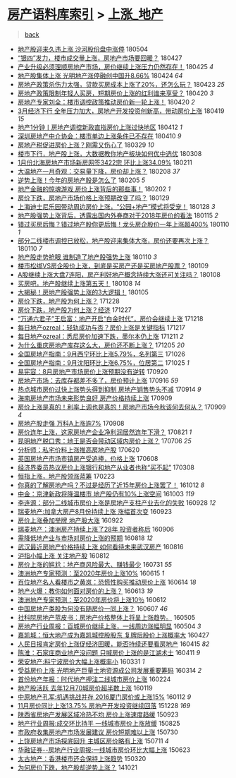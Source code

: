 [房产语料库索引](../../README.md)  > [上涨_地产](上涨_地产.md)
====
> [back](../README.md)

- [地产股迎来久违上涨 沙河股份盘中涨停](http://jkwz.applinzi.com/ittc/7099191966099309579.html#%E5%9C%B0%E4%BA%A7%E8%82%A1%E8%BF%8E%E6%9D%A5%E4%B9%85%E8%BF%9D%E4%B8%8A%E6%B6%A8+%E6%B2%99%E6%B2%B3%E8%82%A1%E4%BB%BD%E7%9B%98%E4%B8%AD%E6%B6%A8%E5%81%9C) 180504  
- [“银四”发力，楼市成交量上涨，房地产市场要回暖？](http://jkwz.applinzi.com/ittc/7096700870358205451.html#%E2%80%9C%E9%93%B6%E5%9B%9B%E2%80%9D%E5%8F%91%E5%8A%9B%EF%BC%8C%E6%A5%BC%E5%B8%82%E6%88%90%E4%BA%A4%E9%87%8F%E4%B8%8A%E6%B6%A8%EF%BC%8C%E6%88%BF%E5%9C%B0%E4%BA%A7%E5%B8%82%E5%9C%BA%E8%A6%81%E5%9B%9E%E6%9A%96%EF%BC%9F) 180427  
- [产业升级必须理顺房地产市场，房价继续上涨压力仍然存在！](http://jkwz.applinzi.com/ittc/7095853879583573009.html#%E4%BA%A7%E4%B8%9A%E5%8D%87%E7%BA%A7%E5%BF%85%E9%A1%BB%E7%90%86%E9%A1%BA%E6%88%BF%E5%9C%B0%E4%BA%A7%E5%B8%82%E5%9C%BA%EF%BC%8C%E6%88%BF%E4%BB%B7%E7%BB%A7%E7%BB%AD%E4%B8%8A%E6%B6%A8%E5%8E%8B%E5%8A%9B%E4%BB%8D%E7%84%B6%E5%AD%98%E5%9C%A8%EF%BC%81) 180425 *4* 
- [地产股集体上涨 光明地产涨停融创中国升8.66%](http://jkwz.applinzi.com/ittc/7095501553412867082.html#%E5%9C%B0%E4%BA%A7%E8%82%A1%E9%9B%86%E4%BD%93%E4%B8%8A%E6%B6%A8+%E5%85%89%E6%98%8E%E5%9C%B0%E4%BA%A7%E6%B6%A8%E5%81%9C%E8%9E%8D%E5%88%9B%E4%B8%AD%E5%9B%BD%E5%8D%878.66%25) 180424 *64* 
- [房地产政策杀伤力太强，贷款买房成本上涨了20%，还怎么玩？](http://jkwz.applinzi.com/ittc/7095266371246228487.html#%E6%88%BF%E5%9C%B0%E4%BA%A7%E6%94%BF%E7%AD%96%E6%9D%80%E4%BC%A4%E5%8A%9B%E5%A4%AA%E5%BC%BA%EF%BC%8C%E8%B4%B7%E6%AC%BE%E4%B9%B0%E6%88%BF%E6%88%90%E6%9C%AC%E4%B8%8A%E6%B6%A8%E4%BA%8620%25%EF%BC%8C%E8%BF%98%E6%80%8E%E4%B9%88%E7%8E%A9%EF%BC%9F) 180423 *25* 
- [房地产政策限制年轻人买房，短期房价上涨的红利谁来享受？](http://jkwz.applinzi.com/ittc/7094189461594440720.html#%E6%88%BF%E5%9C%B0%E4%BA%A7%E6%94%BF%E7%AD%96%E9%99%90%E5%88%B6%E5%B9%B4%E8%BD%BB%E4%BA%BA%E4%B9%B0%E6%88%BF%EF%BC%8C%E7%9F%AD%E6%9C%9F%E6%88%BF%E4%BB%B7%E4%B8%8A%E6%B6%A8%E7%9A%84%E7%BA%A2%E5%88%A9%E8%B0%81%E6%9D%A5%E4%BA%AB%E5%8F%97%EF%BC%9F) 180420 *3* 
- [房地产专家刘全：楼市调控政策推动房价新一轮上涨！](http://jkwz.applinzi.com/ittc/7093967197577937926.html#%E6%88%BF%E5%9C%B0%E4%BA%A7%E4%B8%93%E5%AE%B6%E5%88%98%E5%85%A8%EF%BC%9A%E6%A5%BC%E5%B8%82%E8%B0%83%E6%8E%A7%E6%94%BF%E7%AD%96%E6%8E%A8%E5%8A%A8%E6%88%BF%E4%BB%B7%E6%96%B0%E4%B8%80%E8%BD%AE%E4%B8%8A%E6%B6%A8%EF%BC%81) 180420 *2* 
- [3月经济下行 全年压力加大，房地产开发投资创新高，带动房价上涨](http://jkwz.applinzi.com/ittc/7093626981306598417.html#3%E6%9C%88%E7%BB%8F%E6%B5%8E%E4%B8%8B%E8%A1%8C+%E5%85%A8%E5%B9%B4%E5%8E%8B%E5%8A%9B%E5%8A%A0%E5%A4%A7%EF%BC%8C%E6%88%BF%E5%9C%B0%E4%BA%A7%E5%BC%80%E5%8F%91%E6%8A%95%E8%B5%84%E5%88%9B%E6%96%B0%E9%AB%98%EF%BC%8C%E5%B8%A6%E5%8A%A8%E6%88%BF%E4%BB%B7%E4%B8%8A%E6%B6%A8) 180419 *15* 
- [地产1分钟丨房地产调控新政直指房价上涨过快地区](http://jkwz.applinzi.com/ittc/7091136710698337297.html#%E5%9C%B0%E4%BA%A71%E5%88%86%E9%92%9F%E4%B8%A8%E6%88%BF%E5%9C%B0%E4%BA%A7%E8%B0%83%E6%8E%A7%E6%96%B0%E6%94%BF%E7%9B%B4%E6%8C%87%E6%88%BF%E4%BB%B7%E4%B8%8A%E6%B6%A8%E8%BF%87%E5%BF%AB%E5%9C%B0%E5%8C%BA) 180412 *1* 
- [深圳房地产中介协会：楼市单边上涨条件已不存在](http://jkwz.applinzi.com/ittc/7090459271143883792.html#%E6%B7%B1%E5%9C%B3%E6%88%BF%E5%9C%B0%E4%BA%A7%E4%B8%AD%E4%BB%8B%E5%8D%8F%E4%BC%9A%EF%BC%9A%E6%A5%BC%E5%B8%82%E5%8D%95%E8%BE%B9%E4%B8%8A%E6%B6%A8%E6%9D%A1%E4%BB%B6%E5%B7%B2%E4%B8%8D%E5%AD%98%E5%9C%A8) 180410 *9* 
- [房地产税促进房价上涨？刚需又伤心了](http://jkwz.applinzi.com/ittc/7085924267869078539.html#%E6%88%BF%E5%9C%B0%E4%BA%A7%E7%A8%8E%E4%BF%83%E8%BF%9B%E6%88%BF%E4%BB%B7%E4%B8%8A%E6%B6%A8%EF%BC%9F%E5%88%9A%E9%9C%80%E5%8F%88%E4%BC%A4%E5%BF%83%E4%BA%86) 180329 *10* 
- [楼市下行，地产股上涨，大数据教你地产板块如何优中选优](http://jkwz.applinzi.com/ittc/7078140887119168528.html#%E6%A5%BC%E5%B8%82%E4%B8%8B%E8%A1%8C%EF%BC%8C%E5%9C%B0%E4%BA%A7%E8%82%A1%E4%B8%8A%E6%B6%A8%EF%BC%8C%E5%A4%A7%E6%95%B0%E6%8D%AE%E6%95%99%E4%BD%A0%E5%9C%B0%E4%BA%A7%E6%9D%BF%E5%9D%97%E5%A6%82%E4%BD%95%E4%BC%98%E4%B8%AD%E9%80%89%E4%BC%98) 180308  
- [1月份北海房地产市场新房网签3422宗 环比上涨34.09%](http://jkwz.applinzi.com/ittc/7068752000148046858.html#1%E6%9C%88%E4%BB%BD%E5%8C%97%E6%B5%B7%E6%88%BF%E5%9C%B0%E4%BA%A7%E5%B8%82%E5%9C%BA%E6%96%B0%E6%88%BF%E7%BD%91%E7%AD%BE3422%E5%AE%97+%E7%8E%AF%E6%AF%94%E4%B8%8A%E6%B6%A834.09%25) 180211  
- [大温地产一月奇观：交易量下降，房价却上涨？](http://jkwz.applinzi.com/ittc/7067771918625539078.html#%E5%A4%A7%E6%B8%A9%E5%9C%B0%E4%BA%A7%E4%B8%80%E6%9C%88%E5%A5%87%E8%A7%82%EF%BC%9A%E4%BA%A4%E6%98%93%E9%87%8F%E4%B8%8B%E9%99%8D%EF%BC%8C%E6%88%BF%E4%BB%B7%E5%8D%B4%E4%B8%8A%E6%B6%A8%EF%BC%9F) 180208 *37* 
- [逆势上涨！今年的房地产股是怎么了](http://jkwz.applinzi.com/ittc/7066688798950163463.html#%E9%80%86%E5%8A%BF%E4%B8%8A%E6%B6%A8%EF%BC%81%E4%BB%8A%E5%B9%B4%E7%9A%84%E6%88%BF%E5%9C%B0%E4%BA%A7%E8%82%A1%E6%98%AF%E6%80%8E%E4%B9%88%E4%BA%86) 180205 *5* 
- [地产金融的惊魂游戏 房价上涨背后的那些事！](http://jkwz.applinzi.com/ittc/7065419533873841169.html#%E5%9C%B0%E4%BA%A7%E9%87%91%E8%9E%8D%E7%9A%84%E6%83%8A%E9%AD%82%E6%B8%B8%E6%88%8F+%E6%88%BF%E4%BB%B7%E4%B8%8A%E6%B6%A8%E8%83%8C%E5%90%8E%E7%9A%84%E9%82%A3%E4%BA%9B%E4%BA%8B%EF%BC%81) 180202 *1* 
- [房价下跌，房地产市场价格上涨预期改变了吗？](http://jkwz.applinzi.com/ittc/7063958024744338439.html#%E6%88%BF%E4%BB%B7%E4%B8%8B%E8%B7%8C%EF%BC%8C%E6%88%BF%E5%9C%B0%E4%BA%A7%E5%B8%82%E5%9C%BA%E4%BB%B7%E6%A0%BC%E4%B8%8A%E6%B6%A8%E9%A2%84%E6%9C%9F%E6%94%B9%E5%8F%98%E4%BA%86%E5%90%97%EF%BC%9F) 180129  
- [上海迪士尼乐园带动周边房价上涨，“公园+地产”模式将受宠！](http://jkwz.applinzi.com/ittc/7063367913564537863.html#%E4%B8%8A%E6%B5%B7%E8%BF%AA%E5%A3%AB%E5%B0%BC%E4%B9%90%E5%9B%AD%E5%B8%A6%E5%8A%A8%E5%91%A8%E8%BE%B9%E6%88%BF%E4%BB%B7%E4%B8%8A%E6%B6%A8%EF%BC%8C%E2%80%9C%E5%85%AC%E5%9B%AD%2B%E5%9C%B0%E4%BA%A7%E2%80%9D%E6%A8%A1%E5%BC%8F%E5%B0%86%E5%8F%97%E5%AE%A0%EF%BC%81) 180128 *3* 
- [地产股强势上涨背后，透露出国内外券商对于2018年房价的看法](http://jkwz.applinzi.com/ittc/7058751273438807050.html#%E5%9C%B0%E4%BA%A7%E8%82%A1%E5%BC%BA%E5%8A%BF%E4%B8%8A%E6%B6%A8%E8%83%8C%E5%90%8E%EF%BC%8C%E9%80%8F%E9%9C%B2%E5%87%BA%E5%9B%BD%E5%86%85%E5%A4%96%E5%88%B8%E5%95%86%E5%AF%B9%E4%BA%8E2018%E5%B9%B4%E6%88%BF%E4%BB%B7%E7%9A%84%E7%9C%8B%E6%B3%95) 180115 *2* 
- [错过买房后悔？错过地产股你更后悔！龙头房企股价一年上涨超400%](http://jkwz.applinzi.com/ittc/7056968992319603718.html#%E9%94%99%E8%BF%87%E4%B9%B0%E6%88%BF%E5%90%8E%E6%82%94%EF%BC%9F%E9%94%99%E8%BF%87%E5%9C%B0%E4%BA%A7%E8%82%A1%E4%BD%A0%E6%9B%B4%E5%90%8E%E6%82%94%EF%BC%81%E9%BE%99%E5%A4%B4%E6%88%BF%E4%BC%81%E8%82%A1%E4%BB%B7%E4%B8%80%E5%B9%B4%E4%B8%8A%E6%B6%A8%E8%B6%85400%25) 180110 *1* 
- [部分二线楼市调控已放松，地产股迎来集体大涨，房价还要再次上涨？](http://jkwz.applinzi.com/ittc/7056893946158908422.html#%E9%83%A8%E5%88%86%E4%BA%8C%E7%BA%BF%E6%A5%BC%E5%B8%82%E8%B0%83%E6%8E%A7%E5%B7%B2%E6%94%BE%E6%9D%BE%EF%BC%8C%E5%9C%B0%E4%BA%A7%E8%82%A1%E8%BF%8E%E6%9D%A5%E9%9B%86%E4%BD%93%E5%A4%A7%E6%B6%A8%EF%BC%8C%E6%88%BF%E4%BB%B7%E8%BF%98%E8%A6%81%E5%86%8D%E6%AC%A1%E4%B8%8A%E6%B6%A8%EF%BC%9F) 180110 *7* 
- [地产股走势抢眼 谁制造了地产股强势上涨](http://jkwz.applinzi.com/ittc/7056842607739536390.html#%E5%9C%B0%E4%BA%A7%E8%82%A1%E8%B5%B0%E5%8A%BF%E6%8A%A2%E7%9C%BC+%E8%B0%81%E5%88%B6%E9%80%A0%E4%BA%86%E5%9C%B0%E4%BA%A7%E8%82%A1%E5%BC%BA%E5%8A%BF%E4%B8%8A%E6%B6%A8) 180110 *3* 
- [楼市松绑VS房企股价上涨，到底是买房产还是买房地产股票？](http://jkwz.applinzi.com/ittc/7056575445208663056.html#%E6%A5%BC%E5%B8%82%E6%9D%BE%E7%BB%91VS%E6%88%BF%E4%BC%81%E8%82%A1%E4%BB%B7%E4%B8%8A%E6%B6%A8%EF%BC%8C%E5%88%B0%E5%BA%95%E6%98%AF%E4%B9%B0%E6%88%BF%E4%BA%A7%E8%BF%98%E6%98%AF%E4%B9%B0%E6%88%BF%E5%9C%B0%E4%BA%A7%E8%82%A1%E7%A5%A8%EF%BC%9F) 180109  
- [A股继续上涨大盘7连阳，房产利好地产概念持续大涨还可关注吗？](http://jkwz.applinzi.com/ittc/7056311376497083402.html#A%E8%82%A1%E7%BB%A7%E7%BB%AD%E4%B8%8A%E6%B6%A8%E5%A4%A7%E7%9B%987%E8%BF%9E%E9%98%B3%EF%BC%8C%E6%88%BF%E4%BA%A7%E5%88%A9%E5%A5%BD%E5%9C%B0%E4%BA%A7%E6%A6%82%E5%BF%B5%E6%8C%81%E7%BB%AD%E5%A4%A7%E6%B6%A8%E8%BF%98%E5%8F%AF%E5%85%B3%E6%B3%A8%E5%90%97%EF%BC%9F) 180108  
- [买房吧，地产股继续上涨第五天！](http://jkwz.applinzi.com/ittc/7056142646840394759.html#%E4%B9%B0%E6%88%BF%E5%90%A7%EF%BC%8C%E5%9C%B0%E4%BA%A7%E8%82%A1%E7%BB%A7%E7%BB%AD%E4%B8%8A%E6%B6%A8%E7%AC%AC%E4%BA%94%E5%A4%A9%EF%BC%81) 180108 *14* 
- [大揭秘！房地产股强势上涨的3大逻辑！](http://jkwz.applinzi.com/ittc/7055130751266194439.html#%E5%A4%A7%E6%8F%AD%E7%A7%98%EF%BC%81%E6%88%BF%E5%9C%B0%E4%BA%A7%E8%82%A1%E5%BC%BA%E5%8A%BF%E4%B8%8A%E6%B6%A8%E7%9A%843%E5%A4%A7%E9%80%BB%E8%BE%91%EF%BC%81) 180105  
- [房价下跌，地产股为何上涨？](http://jkwz.applinzi.com/ittc/7052063182615479313.html#%E6%88%BF%E4%BB%B7%E4%B8%8B%E8%B7%8C%EF%BC%8C%E5%9C%B0%E4%BA%A7%E8%82%A1%E4%B8%BA%E4%BD%95%E4%B8%8A%E6%B6%A8%EF%BC%9F) 171228  
- [房价下跌，地产股为何上涨？经济](http://jkwz.applinzi.com/ittc/7051800010985833488.html#%E6%88%BF%E4%BB%B7%E4%B8%8B%E8%B7%8C%EF%BC%8C%E5%9C%B0%E4%BA%A7%E8%82%A1%E4%B8%BA%E4%BD%95%E4%B8%8A%E6%B6%A8%EF%BC%9F%E7%BB%8F%E6%B5%8E) 171227  
- [“万通六君子”王启富：地产开启“白金时代”，房价会继续上涨](http://jkwz.applinzi.com/ittc/7048463006332093456.html#%E2%80%9C%E4%B8%87%E9%80%9A%E5%85%AD%E5%90%9B%E5%AD%90%E2%80%9D%E7%8E%8B%E5%90%AF%E5%AF%8C%EF%BC%9A%E5%9C%B0%E4%BA%A7%E5%BC%80%E5%90%AF%E2%80%9C%E7%99%BD%E9%87%91%E6%97%B6%E4%BB%A3%E2%80%9D%EF%BC%8C%E6%88%BF%E4%BB%B7%E4%BC%9A%E7%BB%A7%E7%BB%AD%E4%B8%8A%E6%B6%A8) 171218  
- [每日地产ozreal：轻轨成功与否？房价上涨是关键指标](http://jkwz.applinzi.com/ittc/7047964349136634897.html#%E6%AF%8F%E6%97%A5%E5%9C%B0%E4%BA%A7ozreal%EF%BC%9A%E8%BD%BB%E8%BD%A8%E6%88%90%E5%8A%9F%E4%B8%8E%E5%90%A6%EF%BC%9F%E6%88%BF%E4%BB%B7%E4%B8%8A%E6%B6%A8%E6%98%AF%E5%85%B3%E9%94%AE%E6%8C%87%E6%A0%87) 171217  
- [每日地产ozreal：悉尼房价加速下跌，墨尔本仍上涨](http://jkwz.applinzi.com/ittc/7045737275286094864.html#%E6%AF%8F%E6%97%A5%E5%9C%B0%E4%BA%A7ozreal%EF%BC%9A%E6%82%89%E5%B0%BC%E6%88%BF%E4%BB%B7%E5%8A%A0%E9%80%9F%E4%B8%8B%E8%B7%8C%EF%BC%8C%E5%A2%A8%E5%B0%94%E6%9C%AC%E4%BB%8D%E4%B8%8A%E6%B6%A8) 171211 *2* 
- [为什么重庆房地产库存这么大，房价还不断上涨？](http://jkwz.applinzi.com/ittc/7043648959380194321.html#%E4%B8%BA%E4%BB%80%E4%B9%88%E9%87%8D%E5%BA%86%E6%88%BF%E5%9C%B0%E4%BA%A7%E5%BA%93%E5%AD%98%E8%BF%99%E4%B9%88%E5%A4%A7%EF%BC%8C%E6%88%BF%E4%BB%B7%E8%BF%98%E4%B8%8D%E6%96%AD%E4%B8%8A%E6%B6%A8%EF%BC%9F) 171205 *20* 
- [全国房地产指南：9月西宁环比上涨5.79%，名列第三](http://jkwz.applinzi.com/ittc/7028754086885852176.html#%E5%85%A8%E5%9B%BD%E6%88%BF%E5%9C%B0%E4%BA%A7%E6%8C%87%E5%8D%97%EF%BC%9A9%E6%9C%88%E8%A5%BF%E5%AE%81%E7%8E%AF%E6%AF%94%E4%B8%8A%E6%B6%A85.79%25%EF%BC%8C%E5%90%8D%E5%88%97%E7%AC%AC%E4%B8%89) 171026  
- [全国房地产指南：9月沈阳环比上涨6.75%，位居第二](http://jkwz.applinzi.com/ittc/7028402342809043984.html#%E5%85%A8%E5%9B%BD%E6%88%BF%E5%9C%B0%E4%BA%A7%E6%8C%87%E5%8D%97%EF%BC%9A9%E6%9C%88%E6%B2%88%E9%98%B3%E7%8E%AF%E6%AF%94%E4%B8%8A%E6%B6%A86.75%25%EF%BC%8C%E4%BD%8D%E5%B1%85%E7%AC%AC%E4%BA%8C) 171025 *1* 
- [易宪容：8月房地产市场房价上涨预期没有逆转](http://jkwz.applinzi.com/ittc/7015396015845409809.html#%E6%98%93%E5%AE%AA%E5%AE%B9%EF%BC%9A8%E6%9C%88%E6%88%BF%E5%9C%B0%E4%BA%A7%E5%B8%82%E5%9C%BA%E6%88%BF%E4%BB%B7%E4%B8%8A%E6%B6%A8%E9%A2%84%E6%9C%9F%E6%B2%A1%E6%9C%89%E9%80%86%E8%BD%AC) 170920  
- [房地产市场：去库存都差不多了，房价预计上涨](http://jkwz.applinzi.com/ittc/7013587983687746577.html#%E6%88%BF%E5%9C%B0%E4%BA%A7%E5%B8%82%E5%9C%BA%EF%BC%9A%E5%8E%BB%E5%BA%93%E5%AD%98%E9%83%BD%E5%B7%AE%E4%B8%8D%E5%A4%9A%E4%BA%86%EF%BC%8C%E6%88%BF%E4%BB%B7%E9%A2%84%E8%AE%A1%E4%B8%8A%E6%B6%A8) 170916 *59* 
- [热点城市房价过快上涨势头得到抑制 房地产销售势头不减](http://jkwz.applinzi.com/ittc/7013207322556630033.html#%E7%83%AD%E7%82%B9%E5%9F%8E%E5%B8%82%E6%88%BF%E4%BB%B7%E8%BF%87%E5%BF%AB%E4%B8%8A%E6%B6%A8%E5%8A%BF%E5%A4%B4%E5%BE%97%E5%88%B0%E6%8A%91%E5%88%B6+%E6%88%BF%E5%9C%B0%E4%BA%A7%E9%94%80%E5%94%AE%E5%8A%BF%E5%A4%B4%E4%B8%8D%E5%87%8F) 170914 *9* 
- [海南房地产市场未来形势良好 房产价格持续上涨](http://jkwz.applinzi.com/ittc/7011239531402232849.html#%E6%B5%B7%E5%8D%97%E6%88%BF%E5%9C%B0%E4%BA%A7%E5%B8%82%E5%9C%BA%E6%9C%AA%E6%9D%A5%E5%BD%A2%E5%8A%BF%E8%89%AF%E5%A5%BD+%E6%88%BF%E4%BA%A7%E4%BB%B7%E6%A0%BC%E6%8C%81%E7%BB%AD%E4%B8%8A%E6%B6%A8) 170909  
- [房价上涨是真的！利率上调也是真的！房地产市场今秋该何去何从？](http://jkwz.applinzi.com/ittc/7011225505360266000.html#%E6%88%BF%E4%BB%B7%E4%B8%8A%E6%B6%A8%E6%98%AF%E7%9C%9F%E7%9A%84%EF%BC%81%E5%88%A9%E7%8E%87%E4%B8%8A%E8%B0%83%E4%B9%9F%E6%98%AF%E7%9C%9F%E7%9A%84%EF%BC%81%E6%88%BF%E5%9C%B0%E4%BA%A7%E5%B8%82%E5%9C%BA%E4%BB%8A%E7%A7%8B%E8%AF%A5%E4%BD%95%E5%8E%BB%E4%BD%95%E4%BB%8E%EF%BC%9F) 170909 *4* 
- [房地产股走强 万科A上涨逾7%](http://jkwz.applinzi.com/ittc/7010898342308217616.html#%E6%88%BF%E5%9C%B0%E4%BA%A7%E8%82%A1%E8%B5%B0%E5%BC%BA+%E4%B8%87%E7%A7%91A%E4%B8%8A%E6%B6%A8%E9%80%BE7%25) 170908  
- [房价连年上涨，这家房地产企业净利润居然连年下滑？](http://jkwz.applinzi.com/ittc/7004274542548354064.html#%E6%88%BF%E4%BB%B7%E8%BF%9E%E5%B9%B4%E4%B8%8A%E6%B6%A8%EF%BC%8C%E8%BF%99%E5%AE%B6%E6%88%BF%E5%9C%B0%E4%BA%A7%E4%BC%81%E4%B8%9A%E5%87%80%E5%88%A9%E6%B6%A6%E5%B1%85%E7%84%B6%E8%BF%9E%E5%B9%B4%E4%B8%8B%E6%BB%91%EF%BC%9F) 170821 *1* 
- [昆明地产脱口秀：地王是否会带动区域内房价上涨？](http://jkwz.applinzi.com/ittc/6986985297945297936.html#%E6%98%86%E6%98%8E%E5%9C%B0%E4%BA%A7%E8%84%B1%E5%8F%A3%E7%A7%80%EF%BC%9A%E5%9C%B0%E7%8E%8B%E6%98%AF%E5%90%A6%E4%BC%9A%E5%B8%A6%E5%8A%A8%E5%8C%BA%E5%9F%9F%E5%86%85%E6%88%BF%E4%BB%B7%E4%B8%8A%E6%B6%A8%EF%BC%9F) 170706 *25* 
- [分析师：私宅价料上涨推高房地产股](http://jkwz.applinzi.com/ittc/6981223924015563781.html#%E5%88%86%E6%9E%90%E5%B8%88%EF%BC%9A%E7%A7%81%E5%AE%85%E4%BB%B7%E6%96%99%E4%B8%8A%E6%B6%A8%E6%8E%A8%E9%AB%98%E6%88%BF%E5%9C%B0%E4%BA%A7%E8%82%A1) 170620  
- [英国房地产市场市镇房产受追捧，价格上涨](http://jkwz.applinzi.com/ittc/6976750747986166788.html#%E8%8B%B1%E5%9B%BD%E6%88%BF%E5%9C%B0%E4%BA%A7%E5%B8%82%E5%9C%BA%E5%B8%82%E9%95%87%E6%88%BF%E4%BA%A7%E5%8F%97%E8%BF%BD%E6%8D%A7%EF%BC%8C%E4%BB%B7%E6%A0%BC%E4%B8%8A%E6%B6%A8) 170608  
- [经济界委员热议房价上涨银行和地产从业者也称“买不起”](http://jkwz.applinzi.com/ittc/6942488118782592004.html#%E7%BB%8F%E6%B5%8E%E7%95%8C%E5%A7%94%E5%91%98%E7%83%AD%E8%AE%AE%E6%88%BF%E4%BB%B7%E4%B8%8A%E6%B6%A8%E9%93%B6%E8%A1%8C%E5%92%8C%E5%9C%B0%E4%BA%A7%E4%BB%8E%E4%B8%9A%E8%80%85%E4%B9%9F%E7%A7%B0%E2%80%9C%E4%B9%B0%E4%B8%8D%E8%B5%B7%E2%80%9D) 170308  
- [恒指上涨，地产股领涨蓝筹](http://jkwz.applinzi.com/ittc/6937894960199369732.html#%E6%81%92%E6%8C%87%E4%B8%8A%E6%B6%A8%EF%BC%8C%E5%9C%B0%E4%BA%A7%E8%82%A1%E9%A2%86%E6%B6%A8%E8%93%9D%E7%AD%B9) 170223  
- [你真的了解房地产吗？不过是经历了近15年房价上涨罢了！](http://jkwz.applinzi.com/ittc/6888041963835622404.html#%E4%BD%A0%E7%9C%9F%E7%9A%84%E4%BA%86%E8%A7%A3%E6%88%BF%E5%9C%B0%E4%BA%A7%E5%90%97%EF%BC%9F%E4%B8%8D%E8%BF%87%E6%98%AF%E7%BB%8F%E5%8E%86%E4%BA%86%E8%BF%9115%E5%B9%B4%E6%88%BF%E4%BB%B7%E4%B8%8A%E6%B6%A8%E7%BD%A2%E4%BA%86%EF%BC%81) 161012 *8* 
- [中金：京津新政将降温楼市 地产股仍有10%上涨空间](http://jkwz.applinzi.com/ittc/6884773307894727684.html#%E4%B8%AD%E9%87%91%EF%BC%9A%E4%BA%AC%E6%B4%A5%E6%96%B0%E6%94%BF%E5%B0%86%E9%99%8D%E6%B8%A9%E6%A5%BC%E5%B8%82+%E5%9C%B0%E4%BA%A7%E8%82%A1%E4%BB%8D%E6%9C%8910%25%E4%B8%8A%E6%B6%A8%E7%A9%BA%E9%97%B4) 161003 *119* 
- [李连源：部分二线城市房价上涨是房地产支柱产业去化的失败](http://jkwz.applinzi.com/ittc/6882849079767335941.html#%E6%9D%8E%E8%BF%9E%E6%BA%90%EF%BC%9A%E9%83%A8%E5%88%86%E4%BA%8C%E7%BA%BF%E5%9F%8E%E5%B8%82%E6%88%BF%E4%BB%B7%E4%B8%8A%E6%B6%A8%E6%98%AF%E6%88%BF%E5%9C%B0%E4%BA%A7%E6%94%AF%E6%9F%B1%E4%BA%A7%E4%B8%9A%E5%8E%BB%E5%8C%96%E7%9A%84%E5%A4%B1%E8%B4%A5) 160928 *12* 
- [瑞麦地产:加拿大房产8月份持续上涨 涨幅首次变](http://jkwz.applinzi.com/ittc/6881068386062173188.html#%E7%91%9E%E9%BA%A6%E5%9C%B0%E4%BA%A7%3A%E5%8A%A0%E6%8B%BF%E5%A4%A7%E6%88%BF%E4%BA%A78%E6%9C%88%E4%BB%BD%E6%8C%81%E7%BB%AD%E4%B8%8A%E6%B6%A8+%E6%B6%A8%E5%B9%85%E9%A6%96%E6%AC%A1%E5%8F%98) 160923  
- [房价上涨叠加举牌 地产股大涨](http://jkwz.applinzi.com/ittc/6880629230194394116.html#%E6%88%BF%E4%BB%B7%E4%B8%8A%E6%B6%A8%E5%8F%A0%E5%8A%A0%E4%B8%BE%E7%89%8C+%E5%9C%B0%E4%BA%A7%E8%82%A1%E5%A4%A7%E6%B6%A8) 160922  
- [瑞麦地产：澳洲房产持续上涨了28年 投资者称后](http://jkwz.applinzi.com/ittc/6874781993191080964.html#%E7%91%9E%E9%BA%A6%E5%9C%B0%E4%BA%A7%EF%BC%9A%E6%BE%B3%E6%B4%B2%E6%88%BF%E4%BA%A7%E6%8C%81%E7%BB%AD%E4%B8%8A%E6%B6%A8%E4%BA%8628%E5%B9%B4+%E6%8A%95%E8%B5%84%E8%80%85%E7%A7%B0%E5%90%8E) 160906  
- [需降低地产业与市场对房价上涨的预期](http://jkwz.applinzi.com/ittc/6867592197356127236.html#%E9%9C%80%E9%99%8D%E4%BD%8E%E5%9C%B0%E4%BA%A7%E4%B8%9A%E4%B8%8E%E5%B8%82%E5%9C%BA%E5%AF%B9%E6%88%BF%E4%BB%B7%E4%B8%8A%E6%B6%A8%E7%9A%84%E9%A2%84%E6%9C%9F) 160818 *12* 
- [武汉最近房地产价格持续上涨  如何看待未来武汉房产](http://jkwz.applinzi.com/ittc/6867015213198607364.html#%E6%AD%A6%E6%B1%89%E6%9C%80%E8%BF%91%E6%88%BF%E5%9C%B0%E4%BA%A7%E4%BB%B7%E6%A0%BC%E6%8C%81%E7%BB%AD%E4%B8%8A%E6%B6%A8++%E5%A6%82%E4%BD%95%E7%9C%8B%E5%BE%85%E6%9C%AA%E6%9D%A5%E6%AD%A6%E6%B1%89%E6%88%BF%E4%BA%A7) 160816  
- [沪指小幅上涨 关注地产股](http://jkwz.applinzi.com/ittc/6865444669688906757.html#%E6%B2%AA%E6%8C%87%E5%B0%8F%E5%B9%85%E4%B8%8A%E6%B6%A8+%E5%85%B3%E6%B3%A8%E5%9C%B0%E4%BA%A7%E8%82%A1) 160812  
- [房价上涨的尴尬：地产商风险最大、赚钱最少](http://jkwz.applinzi.com/ittc/6861038449259447301.html#%E6%88%BF%E4%BB%B7%E4%B8%8A%E6%B6%A8%E7%9A%84%E5%B0%B4%E5%B0%AC%EF%BC%9A%E5%9C%B0%E4%BA%A7%E5%95%86%E9%A3%8E%E9%99%A9%E6%9C%80%E5%A4%A7%E3%80%81%E8%B5%9A%E9%92%B1%E6%9C%80%E5%B0%91) 160731 *55* 
- [澳洲地产专家预测：至2020年房价上涨10%](http://jkwz.applinzi.com/ittc/6843957098802840581.html#%E6%BE%B3%E6%B4%B2%E5%9C%B0%E4%BA%A7%E4%B8%93%E5%AE%B6%E9%A2%84%E6%B5%8B%EF%BC%9A%E8%87%B32020%E5%B9%B4%E6%88%BF%E4%BB%B7%E4%B8%8A%E6%B6%A810%25) 160615 *1* 
- [百位地产名人看楼市之黄岚：恐慌性购买推动房价上涨](http://jkwz.applinzi.com/ittc/6843510870646457349.html#%E7%99%BE%E4%BD%8D%E5%9C%B0%E4%BA%A7%E5%90%8D%E4%BA%BA%E7%9C%8B%E6%A5%BC%E5%B8%82%E4%B9%8B%E9%BB%84%E5%B2%9A%EF%BC%9A%E6%81%90%E6%85%8C%E6%80%A7%E8%B4%AD%E4%B9%B0%E6%8E%A8%E5%8A%A8%E6%88%BF%E4%BB%B7%E4%B8%8A%E6%B6%A8) 160614 *18* 
- [地产火爆：教你如何面对房价的上涨？](http://jkwz.applinzi.com/ittc/6843195924708590596.html#%E5%9C%B0%E4%BA%A7%E7%81%AB%E7%88%86%EF%BC%9A%E6%95%99%E4%BD%A0%E5%A6%82%E4%BD%95%E9%9D%A2%E5%AF%B9%E6%88%BF%E4%BB%B7%E7%9A%84%E4%B8%8A%E6%B6%A8%EF%BC%9F) 160613 *19* 
- [澳洲地产专家预测：至2020年房价将上涨10％](http://jkwz.applinzi.com/ittc/6842879587675276292.html#%E6%BE%B3%E6%B4%B2%E5%9C%B0%E4%BA%A7%E4%B8%93%E5%AE%B6%E9%A2%84%E6%B5%8B%EF%BC%9A%E8%87%B32020%E5%B9%B4%E6%88%BF%E4%BB%B7%E5%B0%86%E4%B8%8A%E6%B6%A810%EF%BC%85) 160612  
- [中国房地产类股为何没有随房价一同上涨？](http://jkwz.applinzi.com/ittc/6841013654795060228.html#%E4%B8%AD%E5%9B%BD%E6%88%BF%E5%9C%B0%E4%BA%A7%E7%B1%BB%E8%82%A1%E4%B8%BA%E4%BD%95%E6%B2%A1%E6%9C%89%E9%9A%8F%E6%88%BF%E4%BB%B7%E4%B8%80%E5%90%8C%E4%B8%8A%E6%B6%A8%EF%BC%9F) 160607 *46* 
- [社科院房地产蓝皮书：房地产价格整体上将呈上涨趋势。](http://jkwz.applinzi.com/ittc/6828694825981182980.html#%E7%A4%BE%E7%A7%91%E9%99%A2%E6%88%BF%E5%9C%B0%E4%BA%A7%E8%93%9D%E7%9A%AE%E4%B9%A6%EF%BC%9A%E6%88%BF%E5%9C%B0%E4%BA%A7%E4%BB%B7%E6%A0%BC%E6%95%B4%E4%BD%93%E4%B8%8A%E5%B0%86%E5%91%88%E4%B8%8A%E6%B6%A8%E8%B6%8B%E5%8A%BF%E3%80%82) 160505  
- [房地产行业周报：百城房价继续上涨，一线周边涨幅明显](http://jkwz.applinzi.com/ittc/6828363685088986117.html#%E6%88%BF%E5%9C%B0%E4%BA%A7%E8%A1%8C%E4%B8%9A%E5%91%A8%E6%8A%A5%EF%BC%9A%E7%99%BE%E5%9F%8E%E6%88%BF%E4%BB%B7%E7%BB%A7%E7%BB%AD%E4%B8%8A%E6%B6%A8%EF%BC%8C%E4%B8%80%E7%BA%BF%E5%91%A8%E8%BE%B9%E6%B6%A8%E5%B9%85%E6%98%8E%E6%98%BE) 160504 *3* 
- [嘉凯城：恒大地产成为嘉凯城控股股东 复牌后股价上涨概率大](http://jkwz.applinzi.com/ittc/6825895109216175109.html#%E5%98%89%E5%87%AF%E5%9F%8E%EF%BC%9A%E6%81%92%E5%A4%A7%E5%9C%B0%E4%BA%A7%E6%88%90%E4%B8%BA%E5%98%89%E5%87%AF%E5%9F%8E%E6%8E%A7%E8%82%A1%E8%82%A1%E4%B8%9C+%E5%A4%8D%E7%89%8C%E5%90%8E%E8%82%A1%E4%BB%B7%E4%B8%8A%E6%B6%A8%E6%A6%82%E7%8E%87%E5%A4%A7) 160427  
- [人民日报肯定房价上涨促经济回暖，能否持续还要看房地产](http://jkwz.applinzi.com/ittc/6820952717744669700.html#%E4%BA%BA%E6%B0%91%E6%97%A5%E6%8A%A5%E8%82%AF%E5%AE%9A%E6%88%BF%E4%BB%B7%E4%B8%8A%E6%B6%A8%E4%BF%83%E7%BB%8F%E6%B5%8E%E5%9B%9E%E6%9A%96%EF%BC%8C%E8%83%BD%E5%90%A6%E6%8C%81%E7%BB%AD%E8%BF%98%E8%A6%81%E7%9C%8B%E6%88%BF%E5%9C%B0%E4%BA%A7) 160415 *82* 
- [陈淮：石家庄商业地产没问题 只喊房价上涨的是江湖术士](http://jkwz.applinzi.com/ittc/6819905495355638789.html#%E9%99%88%E6%B7%AE%EF%BC%9A%E7%9F%B3%E5%AE%B6%E5%BA%84%E5%95%86%E4%B8%9A%E5%9C%B0%E4%BA%A7%E6%B2%A1%E9%97%AE%E9%A2%98+%E5%8F%AA%E5%96%8A%E6%88%BF%E4%BB%B7%E4%B8%8A%E6%B6%A8%E7%9A%84%E6%98%AF%E6%B1%9F%E6%B9%96%E6%9C%AF%E5%A3%AB) 160411 *9* 
- [荣安地产:料宁波房价大幅上涨概率小](http://jkwz.applinzi.com/ittc/6815691214015693828.html#%E8%8D%A3%E5%AE%89%E5%9C%B0%E4%BA%A7%3A%E6%96%99%E5%AE%81%E6%B3%A2%E6%88%BF%E4%BB%B7%E5%A4%A7%E5%B9%85%E4%B8%8A%E6%B6%A8%E6%A6%82%E7%8E%87%E5%B0%8F) 160331 *1* 
- [受益房价上涨 光明地产巨量土地资源成公司发展重要筹码](http://jkwz.applinzi.com/ittc/6809375164286370821.html#%E5%8F%97%E7%9B%8A%E6%88%BF%E4%BB%B7%E4%B8%8A%E6%B6%A8+%E5%85%89%E6%98%8E%E5%9C%B0%E4%BA%A7%E5%B7%A8%E9%87%8F%E5%9C%9F%E5%9C%B0%E8%B5%84%E6%BA%90%E6%88%90%E5%85%AC%E5%8F%B8%E5%8F%91%E5%B1%95%E9%87%8D%E8%A6%81%E7%AD%B9%E7%A0%81) 160314 *2* 
- [首份地产年报：时代地产押注二线城市房价上涨](http://jkwz.applinzi.com/ittc/6802409657247204356.html#%E9%A6%96%E4%BB%BD%E5%9C%B0%E4%BA%A7%E5%B9%B4%E6%8A%A5%EF%BC%9A%E6%97%B6%E4%BB%A3%E5%9C%B0%E4%BA%A7%E6%8A%BC%E6%B3%A8%E4%BA%8C%E7%BA%BF%E5%9F%8E%E5%B8%82%E6%88%BF%E4%BB%B7%E4%B8%8A%E6%B6%A8) 160224  
- [地产股活跃 去年12月70城房价超半数上涨](http://jkwz.applinzi.com/ittc/6788965226812802052.html#%E5%9C%B0%E4%BA%A7%E8%82%A1%E6%B4%BB%E8%B7%83+%E5%8E%BB%E5%B9%B412%E6%9C%8870%E5%9F%8E%E6%88%BF%E4%BB%B7%E8%B6%85%E5%8D%8A%E6%95%B0%E4%B8%8A%E6%B6%A8) 160119  
- [中原地产孔军:机遇挑战并存 2016厦门房价或上涨15%](http://jkwz.applinzi.com/ittc/6786431704235508740.html#%E4%B8%AD%E5%8E%9F%E5%9C%B0%E4%BA%A7%E5%AD%94%E5%86%9B%3A%E6%9C%BA%E9%81%87%E6%8C%91%E6%88%98%E5%B9%B6%E5%AD%98+2016%E5%8E%A6%E9%97%A8%E6%88%BF%E4%BB%B7%E6%88%96%E4%B8%8A%E6%B6%A815%25) 160112 *9* 
- [11月房价同比上涨13.75% 房地产开发投资继续回落](http://jkwz.applinzi.com/ittc/6780817979386364933.html#11%E6%9C%88%E6%88%BF%E4%BB%B7%E5%90%8C%E6%AF%94%E4%B8%8A%E6%B6%A813.75%25+%E6%88%BF%E5%9C%B0%E4%BA%A7%E5%BC%80%E5%8F%91%E6%8A%95%E8%B5%84%E7%BB%A7%E7%BB%AD%E5%9B%9E%E8%90%BD) 151228 *169* 
- [陕西省房地产发展区域冷热不均 房价上涨速度趋缓](http://jkwz.applinzi.com/ittc/6745187950603125764.html#%E9%99%95%E8%A5%BF%E7%9C%81%E6%88%BF%E5%9C%B0%E4%BA%A7%E5%8F%91%E5%B1%95%E5%8C%BA%E5%9F%9F%E5%86%B7%E7%83%AD%E4%B8%8D%E5%9D%87+%E6%88%BF%E4%BB%B7%E4%B8%8A%E6%B6%A8%E9%80%9F%E5%BA%A6%E8%B6%8B%E7%BC%93) 150923  
- [地产行业周报:成交环比持平 一线城市房价上涨放缓](http://jkwz.applinzi.com/ittc/6734494706101650436.html#%E5%9C%B0%E4%BA%A7%E8%A1%8C%E4%B8%9A%E5%91%A8%E6%8A%A5%3A%E6%88%90%E4%BA%A4%E7%8E%AF%E6%AF%94%E6%8C%81%E5%B9%B3+%E4%B8%80%E7%BA%BF%E5%9F%8E%E5%B8%82%E6%88%BF%E4%BB%B7%E4%B8%8A%E6%B6%A8%E6%94%BE%E7%BC%93) 150825  
- [市政府收集房地产市场发展建议 房价短期难以上涨](http://jkwz.applinzi.com/ittc/547650611436646480.html#%E5%B8%82%E6%94%BF%E5%BA%9C%E6%94%B6%E9%9B%86%E6%88%BF%E5%9C%B0%E4%BA%A7%E5%B8%82%E5%9C%BA%E5%8F%91%E5%B1%95%E5%BB%BA%E8%AE%AE+%E6%88%BF%E4%BB%B7%E7%9F%AD%E6%9C%9F%E9%9A%BE%E4%BB%A5%E4%B8%8A%E6%B6%A8) 150730  
- [上饶房地产市场探底回升 主城区房价略有上涨](http://jkwz.applinzi.com/ittc/547650615036741244.html#%E4%B8%8A%E9%A5%B6%E6%88%BF%E5%9C%B0%E4%BA%A7%E5%B8%82%E5%9C%BA%E6%8E%A2%E5%BA%95%E5%9B%9E%E5%8D%87+%E4%B8%BB%E5%9F%8E%E5%8C%BA%E6%88%BF%E4%BB%B7%E7%95%A5%E6%9C%89%E4%B8%8A%E6%B6%A8) 150711 *4* 
- [华融证券--房地产行业周报:一线城市房价环比大幅上涨](http://jkwz.applinzi.com/ittc/547650611423417266.html#%E5%8D%8E%E8%9E%8D%E8%AF%81%E5%88%B8--%E6%88%BF%E5%9C%B0%E4%BA%A7%E8%A1%8C%E4%B8%9A%E5%91%A8%E6%8A%A5%3A%E4%B8%80%E7%BA%BF%E5%9F%8E%E5%B8%82%E6%88%BF%E4%BB%B7%E7%8E%AF%E6%AF%94%E5%A4%A7%E5%B9%85%E4%B8%8A%E6%B6%A8) 150623  
- [太古地产：香港楼市还会保持上涨趋势](http://jkwz.applinzi.com/ittc/547650611400523587.html#%E5%A4%AA%E5%8F%A4%E5%9C%B0%E4%BA%A7%EF%BC%9A%E9%A6%99%E6%B8%AF%E6%A5%BC%E5%B8%82%E8%BF%98%E4%BC%9A%E4%BF%9D%E6%8C%81%E4%B8%8A%E6%B6%A8%E8%B6%8B%E5%8A%BF) 150320  
- [为何房价下跌，地产股却逆势上涨？](http://jkwz.applinzi.com/ittc/547650611377218280.html#%E4%B8%BA%E4%BD%95%E6%88%BF%E4%BB%B7%E4%B8%8B%E8%B7%8C%EF%BC%8C%E5%9C%B0%E4%BA%A7%E8%82%A1%E5%8D%B4%E9%80%86%E5%8A%BF%E4%B8%8A%E6%B6%A8%EF%BC%9F) 141021  
